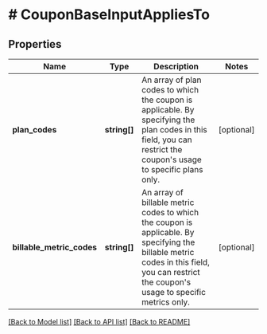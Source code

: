 # # CouponBaseInputAppliesTo

## Properties

Name | Type | Description | Notes
------------ | ------------- | ------------- | -------------
**plan_codes** | **string[]** | An array of plan codes to which the coupon is applicable. By specifying the plan codes in this field, you can restrict the coupon&#39;s usage to specific plans only. | [optional]
**billable_metric_codes** | **string[]** | An array of billable metric codes to which the coupon is applicable. By specifying the billable metric codes in this field, you can restrict the coupon&#39;s usage to specific metrics only. | [optional]

[[Back to Model list]](../../README.md#models) [[Back to API list]](../../README.md#endpoints) [[Back to README]](../../README.md)
